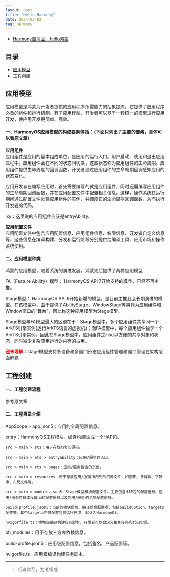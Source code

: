 ```yaml
---
layout: post
title: "Hello Harmony"
date: 2024-02-02
tag: Harmony
---
```



- [Harmony自习室 - hello鸿蒙](https://mp.weixin.qq.com/s?__biz=MzkwNzcwOTA2NQ==&mid=2247483666&idx=1&sn=945a2a9a158f38ac1447f6b74f97159b&chksm=c0d45ef4f7a3d7e2a09b6ea033effbcb06e40784997b5b660cb41efd64adf33b0c18f05fe041&scene=178&cur_album_id=3483321268608958472#rd)


## 目录
- [应用模型](#content1)   
- [工程创建](#content2)   




<!-- ************************************************ -->
## <a id="content1">应用模型</a>

应用模型是鸿蒙为开发者提供的应用程序所需能力的抽象提炼，它提供了应用程序必备的组件和运行机制。有了应用模型，开发者可以基于一套统一的模型进行应用开发，使应用开发更简单、高效。

#### **一、HarmonyOS应用模型的构成要素包括：**（下面只列出了主要的要素，具体可以看原文章）     

**应用组件**     
应用组件是应用的基本组成单位，是应用的运行入口。用户启动、使用和退出应用过程中，应用组件会在不同的状态间切换，这些状态称为应用组件的生命周期。应用组件提供生命周期的回调函数，开发者通过应用组件的生命周期回调感知应用的状态变化。

应用开发者在编写应用时，首先需要编写的就是应用组件，同时还需编写应用组件的生命周期回调函数，并在应用配置文件中配置相关信息。这样，操作系统在运行期间通过配置文件创建应用组件的实例，并调度它的生命周期回调函数，从而执行开发者的代码。    

lxy：这里说的应用组件应该是entryAbility.    


**应用配置文件**      
应用配置文件中包含应用配置信息、应用组件信息、权限信息、开发者自定义信息等，这些信息在编译构建、分发和运行阶段分别提供给编译工具、应用市场和操作系统使用。


#### **二、应用模型种类**    

鸿蒙的应用模型，随着系统的演进发展，鸿蒙先后提供了两种应用模型   

FA（Feature Ability）模型： HarmonyOS API 7开始支持的模型，已经不再主推。

Stage模型： HarmonyOS API 9开始新增的模型，是目前主推且会长期演进的模型。在该模型中，由于提供了AbilityStage、WindowStage等类作为应用组件和Window窗口的“舞台”，因此称这种应用模型为Stage模型。

Stage模型与FA模型最大的区别在于：Stage模型中，多个应用组件共享同一个ArkTS引擎实例(运行ArkTS语言的虚拟机)；而FA模型中，每个应用组件独享一个ArkTS引擎实例。因此在Stage模型中，应用组件之间可以方便的共享对象和状态，同时减少复杂应用运行对内存的占用。

<span style="color:red;font-weight:bold;">还未理解：</span>stage模型支持多设备和多窗口形态应用组件管理和窗口管理在架构层面解耦


<!-- ************************************************ -->
## <a id="content2">工程创建</a>

#### **一、工程创建流程**

参考原文章


#### **二、工程目录介绍**   

AppScope > app.json5：应用的全局配置信息。

entry：HarmonyOS工程模块，编译构建生成一个HAP包。
```text
src > main > ets：用于存放ArkTS源码。

src > main > ets > entryability：应用/服务的入口。

src > main > ets > pages：应用/服务包含的页面。

src > main > resources：用于存放应用/服务所用到的资源文件，如图形、多媒体、字符串、布局文件等。

src > main > module.json5：Stage模型模块配置文件。主要包含HAP包的配置信息、应用/服务在具体设备上的配置信息以及应用/服务的全局配置信息。

build-profile.json5：当前的模块信息、编译信息配置项，包括buildOption、targets配置等。其中targets中可配置当前运行环境，默认为HarmonyOS。

hvigorfile.ts：模块级编译构建任务脚本，开发者可以自定义相关任务和代码实现。
```

oh_modules：用于存放三方库依赖信息。

build-profile.json5：应用级配置信息，包括签名、产品配置等。

hvigorfile.ts：应用级编译构建任务脚本。



----------
>  行者常至，为者常成！


